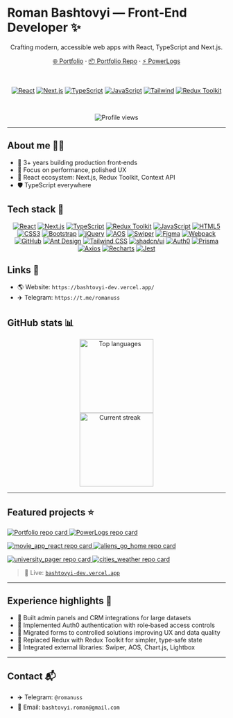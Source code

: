 # Roman Bashtovyi — Front‑End Developer ✨

<div align="center">

Crafting modern, accessible web apps with React, TypeScript and Next.js.

[🌐 Portfolio](https://bashtovyi-dev.vercel.app/) · [📦 Portfolio Repo](https://github.com/RomanBashtovyi/Bashtovyi-Frontend-Portfolio) · [⚡ PowerLogs](https://github.com/RomanBashtovyi/PowerLogs)

<br />

<!-- Tech badges headline row -->

<a href="https://react.dev"><img src="https://img.shields.io/badge/React-20232A?style=for-the-badge&logo=react&logoColor=61DAFB" alt="React" /></a>
<a href="https://nextjs.org"><img src="https://img.shields.io/badge/Next.js-000000?style=for-the-badge&logo=nextdotjs&logoColor=white" alt="Next.js" /></a>
<a href="https://www.typescriptlang.org/"><img src="https://img.shields.io/badge/TypeScript-3178C6?style=for-the-badge&logo=typescript&logoColor=white" alt="TypeScript" /></a>
<a href="https://developer.mozilla.org/docs/Web/JavaScript"><img src="https://img.shields.io/badge/JavaScript-F7DF1E?style=for-the-badge&logo=javascript&logoColor=000" alt="JavaScript" /></a>
<a href="https://tailwindcss.com/"><img src="https://img.shields.io/badge/Tailwind-06B6D4?style=for-the-badge&logo=tailwindcss&logoColor=white" alt="Tailwind" /></a>
<a href="https://redux-toolkit.js.org/"><img src="https://img.shields.io/badge/Redux%20Toolkit-764ABC?style=for-the-badge&logo=redux&logoColor=white" alt="Redux Toolkit" /></a>

<br />

![Profile views](https://komarev.com/ghpvc/?username=RomanBashtovyi&style=flat&color=0e75b6)

</div>

---

## About me 👨‍💻

- 🚀 3+ years building production front‑ends
- 🎯 Focus on performance, polished UX
- 🧩 React ecosystem: Next.js, Redux Toolkit, Context API
- 🛡️ TypeScript everywhere

## Tech stack 🧰

<div align="center">

<!-- Exact list as requested, tile-like shields -->

<a href="https://react.dev"><img src="https://img.shields.io/badge/React-20232A?style=flat-square&logo=react&logoColor=61DAFB" alt="React" /></a>
<a href="https://nextjs.org"><img src="https://img.shields.io/badge/Next.js-000000?style=flat-square&logo=nextdotjs&logoColor=white" alt="Next.js" /></a>
<a href="https://www.typescriptlang.org/"><img src="https://img.shields.io/badge/TypeScript-3178C6?style=flat-square&logo=typescript&logoColor=white" alt="TypeScript" /></a>
<a href="https://redux-toolkit.js.org/"><img src="https://img.shields.io/badge/Redux_Toolkit-764ABC?style=flat-square&logo=redux&logoColor=fff" alt="Redux Toolkit" /></a>
<a href="https://developer.mozilla.org/docs/Web/JavaScript"><img src="https://img.shields.io/badge/JavaScript-F7DF1E?style=flat-square&logo=javascript&logoColor=000" alt="JavaScript" /></a>
<a href="https://developer.mozilla.org/docs/Web/HTML"><img src="https://img.shields.io/badge/HTML5-E34F26?style=flat-square&logo=html5&logoColor=fff" alt="HTML5" /></a>
<a href="https://developer.mozilla.org/docs/Web/CSS"><img src="https://img.shields.io/badge/CSS3-1572B6?style=flat-square&logo=css3&logoColor=fff" alt="CSS3" /></a>
<a href="https://getbootstrap.com/"><img src="https://img.shields.io/badge/Bootstrap-7952B3?style=flat-square&logo=bootstrap&logoColor=fff" alt="Bootstrap" /></a>
<a href="https://jquery.com/"><img src="https://img.shields.io/badge/jQuery-0769AD?style=flat-square&logo=jquery&logoColor=fff" alt="jQuery" /></a>
<a href="https://michalsnik.github.io/aos/"><img src="https://img.shields.io/badge/AOS-2D333B?style=flat-square&logoColor=fff" alt="AOS" /></a>
<a href="https://swiperjs.com/"><img src="https://img.shields.io/badge/Swiper-6332F6?style=flat-square&logo=swiper&logoColor=fff" alt="Swiper" /></a>
<a href="https://www.figma.com/"><img src="https://img.shields.io/badge/Figma-1ABCFE?style=flat-square&logo=figma&logoColor=fff" alt="Figma" /></a>
<a href="https://webpack.js.org/"><img src="https://img.shields.io/badge/Webpack-2B3A42?style=flat-square&logo=webpack&logoColor=8DD6F9" alt="Webpack" /></a>
<a href="https://github.com/"><img src="https://img.shields.io/badge/GitHub-181717?style=flat-square&logo=github&logoColor=fff" alt="GitHub" /></a>
<a href="https://ant.design/"><img src="https://img.shields.io/badge/Ant%20Design-0170FE?style=flat-square&logo=antdesign&logoColor=fff" alt="Ant Design" /></a>
<a href="https://tailwindcss.com/"><img src="https://img.shields.io/badge/Tailwind_CSS-06B6D4?style=flat-square&logo=tailwindcss&logoColor=fff" alt="Tailwind CSS" /></a>
<a href="https://ui.shadcn.com/"><img src="https://img.shields.io/badge/shadcn%2Fui-2D333B?style=flat-square&logoColor=fff" alt="shadcn/ui" /></a>
<a href="https://auth0.com/"><img src="https://img.shields.io/badge/Auth0-EB5424?style=flat-square&logo=auth0&logoColor=fff" alt="Auth0" /></a>
<a href="https://www.prisma.io/"><img src="https://img.shields.io/badge/Prisma-2D3748?style=flat-square&logo=prisma&logoColor=fff" alt="Prisma" /></a>
<a href="https://axios-http.com/"><img src="https://img.shields.io/badge/Axios-5A29E4?style=flat-square&logo=axios&logoColor=fff" alt="Axios" /></a>
<a href="https://recharts.org/"><img src="https://img.shields.io/badge/Recharts-2D333B?style=flat-square&logoColor=fff" alt="Recharts" /></a>
<a href="https://jestjs.io/"><img src="https://img.shields.io/badge/Jest-C21325?style=flat-square&logo=jest&logoColor=fff" alt="Jest" /></a>

</div>

## Links 🔗

- 🌎 Website: `https://bashtovyi-dev.vercel.app/`
- ✈️ Telegram: `https://t.me/romanuss`

## GitHub stats 📊

<div align="center">

<!-- Languages card -->
<img height="170" src="https://github-readme-stats.vercel.app/api/top-langs/?username=RomanBashtovyi&layout=compact&hide_title=true&theme=tokyonight&hide_border=true" alt="Top languages" />

<br />

<!-- Current streak only -->
<img height="170" src="https://streak-stats.demolab.com?user=RomanBashtovyi&theme=tokyonight&hide_border=true" alt="Current streak" />

</div>

---

## Featured projects ⭐

<p align="left">
  <a href="https://github.com/RomanBashtovyi/Bashtovyi-Frontend-Portfolio">
    <img src="https://github-readme-stats.vercel.app/api/pin/?username=RomanBashtovyi&repo=Bashtovyi-Frontend-Portfolio&theme=tokyonight&hide_border=true" alt="Portfolio repo card" />
  </a>
  <a href="https://github.com/RomanBashtovyi/PowerLogs">
    <img src="https://github-readme-stats.vercel.app/api/pin/?username=RomanBashtovyi&repo=PowerLogs&theme=tokyonight&hide_border=true" alt="PowerLogs repo card" />
  </a>
</p>

<p align="left">
  <a href="https://github.com/RomanBashtovyi/movie_app_react">
    <img src="https://github-readme-stats.vercel.app/api/pin/?username=RomanBashtovyi&repo=movie_app_react&theme=tokyonight&hide_border=true" alt="movie_app_react repo card" />
  </a>
  <a href="https://github.com/RomanBashtovyi/aliens_go_home">
    <img src="https://github-readme-stats.vercel.app/api/pin/?username=RomanBashtovyi&repo=aliens_go_home&theme=tokyonight&hide_border=true" alt="aliens_go_home repo card" />
  </a>
</p>

<p align="left">
  <a href="https://github.com/RomanBashtovyi/university_pager">
    <img src="https://github-readme-stats.vercel.app/api/pin/?username=RomanBashtovyi&repo=university_pager&theme=tokyonight&hide_border=true" alt="university_pager repo card" />
  </a>
  <a href="https://github.com/RomanBashtovyi/cities_weather">
    <img src="https://github-readme-stats.vercel.app/api/pin/?username=RomanBashtovyi&repo=cities_weather&theme=tokyonight&hide_border=true" alt="cities_weather repo card" />
  </a>
</p>

> 🔴 Live: [`bashtovyi-dev.vercel.app`](https://bashtovyi-dev.vercel.app/)

---

## Experience highlights 📌

- 🧭 Built admin panels and CRM integrations for large datasets
- 🔐 Implemented Auth0 authentication with role‑based access controls
- 🧾 Migrated forms to controlled solutions improving UX and data quality
- 🧰 Replaced Redux with Redux Toolkit for simpler, type‑safe state
- 🧩 Integrated external libraries: Swiper, AOS, Chart.js, Lightbox

---

## Contact 📬

- ✈️ Telegram: `@romanuss`
- 📧 Email: `bashtovyi.roman@gmail.com`

